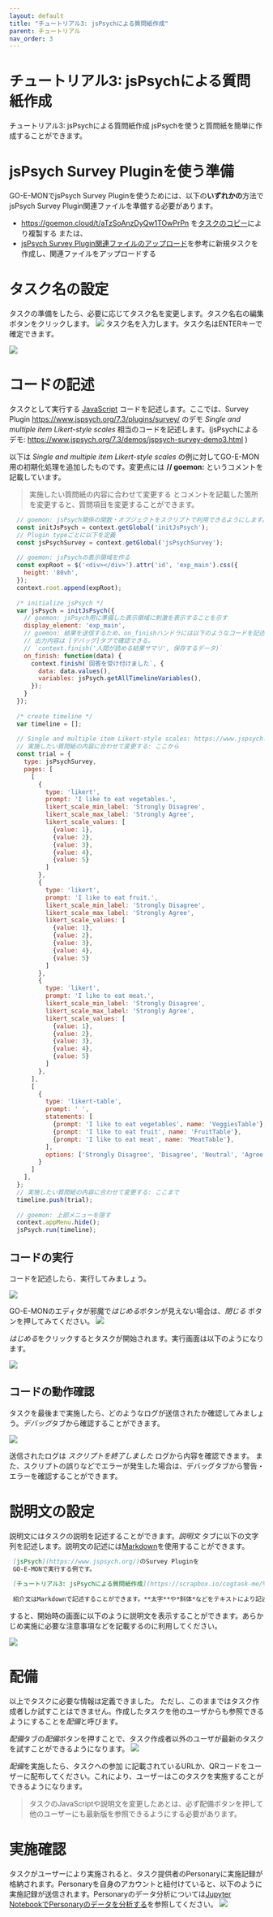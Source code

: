 ```yaml
---
layout: default
title: "チュートリアル3: jsPsychによる質問紙作成"
parent: チュートリアル
nav_order: 3
---
```


# チュートリアル3: jsPsychによる質問紙作成

チュートリアル3: jsPsychによる質問紙作成
jsPsychを使うと質問紙を簡単に作成することができます。

# jsPsych Survey Pluginを使う準備
GO-E-MONでjsPsych Survey Pluginを使うためには、以下の**いずれかの**方法でjsPsych Survey Plugin関連ファイルを準備する必要があります。
- <https://goemon.cloud/t/aTzSoAnzDyQw1TOwPrPn> を[タスクのコピー](../basic/タスクのコピー.html)により複製する
または、
- [jsPsych Survey Plugin関連ファイルのアップロード](jsPsych_Survey_Plugin関連ファイルのアップロード.html)を参考に新規タスクを作成し、関連ファイルをアップロードする

# タスク名の設定
タスクの準備をしたら、必要に応じてタスク名を変更します。タスク名右の編集ボタンをクリックします。
![](/images/60d2633d9ffbb100229f5163.png)
タスク名を入力します。タスク名はENTERキーで確定できます。

![](/images/634e172d3dcdc8001d3f3ee0.png)

# コードの記述
タスクとして実行する [JavaScript](../reference/JavaScript.html) コードを記述します。ここでは、Survey Plugin <https://www.jspsych.org/7.3/plugins/survey/> のデモ *Single and multiple item Likert-style scales* 相当のコードを記述します。(jsPsychによるデモ: <https://www.jspsych.org/7.3/demos/jspsych-survey-demo3.html> )

以下は  *Single and multiple item Likert-style scales* の例に対してGO-E-MON用の初期化処理を追加したものです。変更点には **// goemon:** というコメントを記載しています。

> 実施したい質問紙の内容に合わせて変更する とコメントを記載した箇所を変更すると、質問項目を変更することができます。

```javascript
  // goemon: jsPsych関係の関数・オブジェクトをスクリプトで利用できるようにします。
  const initJsPsych = context.getGlobal('initJsPsych');
  // Plugin typeごとに以下を定義
  const jsPsychSurvey = context.getGlobal('jsPsychSurvey');
 
  // goemon: jsPsychの表示領域を作る
  const expRoot = $('<div></div>').attr('id', 'exp_main').css({
    height: '80vh',
  });
  context.root.append(expRoot);
  
  /* initialize jsPsych */
  var jsPsych = initJsPsych({
    // goemon: jsPsych用に準備した表示領域に刺激を表示することを示す
    display_element: 'exp_main',
    // goemon: 結果を送信するため、on_finishハンドラには以下のようなコードを記述する。
    // 出力内容は [デバッグ]タブで確認できる。
    // `context.finish('人間が読める結果サマリ', 保存するデータ)`
    on_finish: function(data) {
      context.finish(`回答を受け付けました`, {
        data: data.values(),
        variables: jsPsych.getAllTimelineVariables(),
      });
    }
  });
  
  /* create timeline */
  var timeline = [];
  
  // Single and multiple item Likert-style scales: https://www.jspsych.org/7.3/demos/jspsych-survey-demo3.html
  // 実施したい質問紙の内容に合わせて変更する: ここから
  const trial = {
    type: jsPsychSurvey,
    pages: [
      [
        {
          type: 'likert',
          prompt: 'I like to eat vegetables.',
          likert_scale_min_label: 'Strongly Disagree',
          likert_scale_max_label: 'Strongly Agree',
          likert_scale_values: [
            {value: 1},
            {value: 2},
            {value: 3},
            {value: 4},
            {value: 5}
          ]
        }, 
        {
          type: 'likert',
          prompt: 'I like to eat fruit.',
          likert_scale_min_label: 'Strongly Disagree',
          likert_scale_max_label: 'Strongly Agree',
          likert_scale_values: [
            {value: 1},
            {value: 2},
            {value: 3},
            {value: 4},
            {value: 5}
          ]
        },
        {
          type: 'likert',
          prompt: 'I like to eat meat.',
          likert_scale_min_label: 'Strongly Disagree',
          likert_scale_max_label: 'Strongly Agree',
          likert_scale_values: [
            {value: 1},
            {value: 2},
            {value: 3},
            {value: 4},
            {value: 5}
          ]
        },  
      ],
      [
        {
          type: 'likert-table',
          prompt: ' ',
          statements: [
            {prompt: 'I like to eat vegetables', name: 'VeggiesTable'},
            {prompt: 'I like to eat fruit', name: 'FruitTable'},
            {prompt: 'I like to eat meat', name: 'MeatTable'},
          ],
          options: ['Strongly Disagree', 'Disagree', 'Neutral', 'Agree', 'Strongly Agree'],
        }
      ]
    ],
  };
  // 実施したい質問紙の内容に合わせて変更する: ここまで
  timeline.push(trial);
 
  // goemon: 上部メニューを隠す
  context.appMenu.hide();
  jsPsych.run(timeline);

```
## コードの実行
コードを記述したら、実行してみましょう。

![](/images/6350af739d777b001dc570ec.png)

GO-E-MONのエディタが邪魔で*はじめる*ボタンが見えない場合は、*閉じる* ボタンを押してみてください。
![](/images/60eaa745029d5c001e8cfe86.png)


*はじめる*をクリックするとタスクが開始されます。実行画面は以下のようになります。

![](/images/6350afc8fb7191001d5735ce.png)



## コードの動作確認
タスクを最後まで実施したら、どのようなログが送信されたか確認してみましょう。*デバッグ*タブから確認することができます。

![](/images/60eaa91adc695d001ec4f5b4.png)


送信されたログは *スクリプトを終了しました* ログから内容を確認できます。
また、スクリプトの誤りなどでエラーが発生した場合は、デバッグタブから警告・エラーを確認することができます。

# 説明文の設定
説明文にはタスクの説明を記述することができます。*説明文* タブに以下の文字列を記述します。説明文の記述には[Markdown](../reference/Markdown.html)を使用することができます。

```markdown
 [jsPsych](https://www.jspsych.org/)のSurvey Pluginを
 GO-E-MONで実行する例です。
 
 [チュートリアル3: jsPsychによる質問紙作成](https://scrapbox.io/cogtask-me/%E3%83%81%E3%83%A5%E3%83%BC%E3%83%88%E3%83%AA%E3%82%A2%E3%83%AB3:_jsPsych%E3%81%AB%E3%82%88%E3%82%8B%E8%B3%AA%E5%95%8F%E7%B4%99%E4%BD%9C%E6%88%90)で紹介しているサンプルです。
  
 紹介文はMarkdownで記述することができます。**太字**や*斜体*などをテキストにより記述することができます。

```
すると、開始時の画面に以下のように説明文を表示することができます。あらかじめ実施に必要な注意事項などを記載するのに利用してください。

![](/images/634e16c0b97d14001da6eced.png)

# 配備
以上でタスクに必要な情報は定義できました。
ただし、このままではタスク作成者しか試すことはできません。作成したタスクを他のユーザからも参照できるようにすることを*配備*と呼びます。

*配備*タブの*配備*ボタンを押すことで、タスク作成者以外のユーザが最新のタスクを試すことができるようになります。
![](/images/60eaa9e96c34da001c027802.png)

*配備*を実施したら、タスクへの参加 に記載されているURLか、QRコードをユーザーに配布してください。これにより、ユーザーはこのタスクを実施することができるようになります。

> タスクのJavaScriptや説明文を変更したあとは、必ず配備ボタンを押して他のユーザーにも最新版を参照できるようにする必要があります。


# 実施確認
タスクがユーザーにより実施されると、タスク提供者のPersonaryに実施記録が格納されます。Personaryを自身のアカウントと紐付けていると、以下のように実施記録が送信されます。Personaryのデータ分析については[Jupyter NotebookでPersonaryのデータを分析する](../advanced/Jupyter_NotebookでPersonaryのデータを分析する.html)を参照してください。
![](/images/60d2814daf6dbd004ac13fe8.png)
